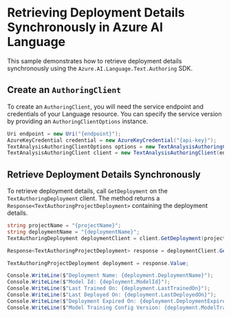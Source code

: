 # Retrieving Deployment Details Synchronously in Azure AI Language

This sample demonstrates how to retrieve deployment details synchronously using the `Azure.AI.Language.Text.Authoring` SDK.

## Create an `AuthoringClient`

To create an `AuthoringClient`, you will need the service endpoint and credentials of your Language resource. You can specify the service version by providing an `AuthoringClientOptions` instance.

```C# Snippet:CreateTextAuthoringClientForSpecificApiVersion
Uri endpoint = new Uri("{endpoint}");
AzureKeyCredential credential = new AzureKeyCredential("{api-key}");
TextAnalysisAuthoringClientOptions options = new TextAnalysisAuthoringClientOptions(TextAnalysisAuthoringClientOptions.ServiceVersion.V2024_11_15_Preview);
TextAnalysisAuthoringClient client = new TextAnalysisAuthoringClient(endpoint, credential, options);
```

## Retrieve Deployment Details Synchronously

To retrieve deployment details, call `GetDeployment` on the `TextAuthoringDeployment` client. The method returns a `Response<TextAuthoringProjectDeployment>` containing the deployment details.
  
```C# Snippet:Sample15_TextAuthoring_GetDeployment
string projectName = "{projectName}";
string deploymentName = "{deploymentName}";
TextAuthoringDeployment deploymentClient = client.GetDeployment(projectName, deploymentName);

Response<TextAuthoringProjectDeployment> response = deploymentClient.GetDeployment();

TextAuthoringProjectDeployment deployment = response.Value;

Console.WriteLine($"Deployment Name: {deployment.DeploymentName}");
Console.WriteLine($"Model Id: {deployment.ModelId}");
Console.WriteLine($"Last Trained On: {deployment.LastTrainedOn}");
Console.WriteLine($"Last Deployed On: {deployment.LastDeployedOn}");
Console.WriteLine($"Deployment Expired On: {deployment.DeploymentExpiredOn}");
Console.WriteLine($"Model Training Config Version: {deployment.ModelTrainingConfigVersion}");
```

